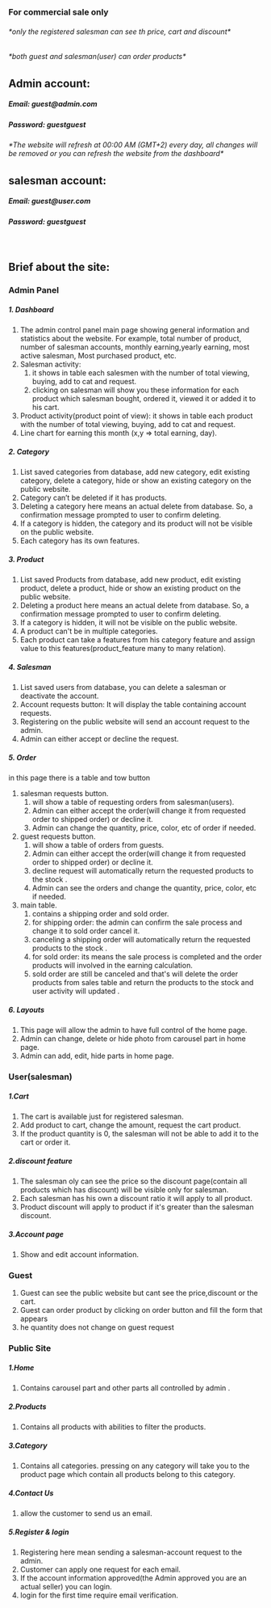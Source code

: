 <div class="container">
    <!-- <h1 class="mt-5 text-center ">E-Commerce</h1> -->
    <h3 class="mt-5 text-danger text-center ">For commercial sale only</h3>
    <h6 class="text-danger text-center">*only the registered salesman can see th price, cart and discount*</h6>
    <h6 class="text-danger text-center">*both guest and salesman(user) can order products*</h6>
    <div class="mt-5">
        <h2>Admin account:</h2>
        <h5 class="text-success">Email: guest@admin.com</h5>
        <h5 class="text-success">Password: guestguest</h5>
        <h6 class="text-danger ">*The website will refresh at 00:00 AM (GMT+2) every day, all changes will be removed or
            you can refresh the website from the dashboard*</h6>
        <h2>salesman account:</h2>
        <h5 class="text-success">Email: guest@user.com</h5>
        <h5 class="text-success">Password: guestguest</h5>
        <br>
        <h2>Brief about the site:</h2>
        <h3>Admin Panel</h3>
        <h5>1. Dashboard</h5>
        <ol class=" list-group-numbered">
            <li class="list-group-item">The admin control panel main page showing general information and statistics
                about the website.
                For example, total number of product,
                number of salesman accounts, monthly earning,yearly earning, most active salesman, Most purchased
                product, etc.</li>
            <li class="list-group-item">Salesman activity:
                <ol class=" list-group-numbered">
                    <li class="list-group-item"> it shows in table each salesmen with the number of total viewing,
                        buying, add to cat and request.</li>
                    <li class="list-group-item">clicking on salesman will show you these information for each product
                        which salesman bought, ordered it, viewed it or added it to his cart.</li>
                </ol>
            </li>
            <li class="list-group-item">Product activity(product point of view): it shows in table each product with the
                number of total viewing, buying, add to cat and request.</li>
            <li class="list-group-item">Line chart for earning this month (x,y => total earning, day).</li>
        </ol>
        <h5>2. Category</h5>
        <ol class=" list-group-numbered">
            <li class="list-group-item">List saved categories from database, add new category, edit existing category,
                delete a category, hide or show an existing category on the public website.</li>
            <li class="list-group-item">Category can’t be deleted if it has products.</li>
            <li class="list-group-item">Deleting a category here means an actual delete from database. So, a
                confirmation message prompted to user to confirm deleting.</li>
            <li class="list-group-item">If a category is hidden, the category and its product will not be visible on the
                public website.</li>
            <li class="list-group-item">Each category has its own features.</li>
        </ol>
        <h5>3. Product</h5>
        <ol class=" list-group-numbered">
            <li class="list-group-item">List saved Products from database, add new product, edit existing product,
                delete a product, hide or show an existing product on the public website.</li>
            <li class="list-group-item">Deleting a product here means an actual delete from database. So, a confirmation
                message prompted to user to confirm deleting.</li>
            <li class="list-group-item">If a category is hidden, it will not be visible on the public website.</li>
            <li class="list-group-item">A product can't be in multiple categories.</li>
            <li class="list-group-item">Each product can take a features from his category feature and assign value to
                this features(product_feature many to many relation).</li>
        </ol>
        <h5>4. Salesman</h5>
        <ol class=" list-group-numbered">
            <li class="list-group-item">List saved users from database, you can delete a salesman or deactivate the
                account.</li>
            <li class="list-group-item">Account requests button: It will display the table containing account requests.
            </li>
            <li class="list-group-item">Registering on the public website will send an account request to the admin.</li>
            <li class="list-group-item">Admin can either accept or decline the request.</li>
        </ol>
        <h5>5. Order</h5>
        <p>in this page there is a table and tow button</p>
        <ol class=" list-group-numbered">
            <li class="list-group-item">salesman requests button.
                <ol class=" list-group-numbered">
                    <li class="list-group-item">will show a table of requesting orders from salesman(users).</li>
                    <li class="list-group-item">Admin can either accept the order(will change it from requested order to
                        shipped order) or decline it.</li>
                    <li class="list-group-item">Admin can change the quantity, price, color, etc of order if needed.
                    </li>
                </ol>
            </li>
            <li class="list-group-item">guest requests button.
                <ol class=" list-group-numbered">
                    <li class="list-group-item">will show a table of orders from guests.</li>
                    <li class="list-group-item">Admin can either accept the order(will change it from requested order to
                        shipped order) or decline it.</li>
                    <li class="list-group-item">decline request will automatically return the requested products to the
                        stock .</li>
                    <li class="list-group-item">Admin can see the orders and change the quantity, price, color, etc if
                        needed.</li>
                </ol>
            </li>
            <li class="list-group-item">main table.
                <ol class=" list-group-numbered">
                    <li class="list-group-item">contains a shipping order and sold order.</li>
                    <li class="list-group-item">for shipping order: the admin can confirm the sale process and change it
                        to sold order cancel it.</li>
                    <li class="list-group-item">canceling a shipping order will automatically return the requested
                        products to the stock .</li>
                    <li class="list-group-item">for sold order: its means the sale process is completed and the order
                        products will involved in the earning calculation.</li>
                    <li class="list-group-item">sold order are still be canceled and that's will delete the order
                        products from sales table and return the products to the stock and user activity will updated .
                    </li>
                </ol>
            </li>
        </ol>
        <h5>6. Layouts</h5>
        <ol class=" list-group-numbered">
            <li class="list-group-item">This page will allow the admin to have full control of the home page.</li>
            <li class="list-group-item">Admin can change, delete or hide photo from carousel part in home page.</li>
            <li class="list-group-item">Admin can add, edit, hide parts in home page.</li>
        </ol>
        <h3>User(salesman)</h3>
        <h5>1.Cart</h5>
        <ol class=" list-group-numbered">
            <li class="list-group-item">The cart is available just for registered salesman.</li>
            <li class="list-group-item">Add product to cart, change the amount, request the cart product.</li>
            <li class="list-group-item">If the product quantity is 0, the salesman will not be able to add it to the
                cart or order it.</li>
        </ol>
        <h5>2.discount feature</h5>
        <ol class=" list-group-numbered">
            <li class="list-group-item">The salesman oly can see the price so the discount page(contain all products
                which has discount) will be visible only for salesman.</li>
            <li class="list-group-item">Each salesman has his own a discount ratio it will apply to all product.</li>
            <li class="list-group-item">Product discount will apply to product if it's greater than the salesman
                discount.</li>
        </ol>
        <h5>3.Account page</h5>
        <ol class=" list-group-numbered">
            <li class="list-group-item">Show and edit account information.</li>
        </ol>
        <h3>Guest</h3>
        <ol class=" list-group-numbered">
            <li class="list-group-item">Guest can see the public website but cant see the price,discount or the cart.</li>
            <li class="list-group-item">Guest can order product by clicking on order button and fill the form that
                appears</li>
            <li class="list-group-item">he quantity does not change on guest request</li>
        </ol>
        <h3>Public Site</h3>
        <h5>1.Home</h5>
        <ol class=" list-group-numbered">
            <li class="list-group-item">Contains carousel part and other parts all controlled by admin .</li>
        </ol>
        <h5>2.Products</h5>
        <ol class=" list-group-numbered">
            <li class="list-group-item">Contains all products with abilities to filter the products.</li>
        </ol>
        <h5>3.Category</h5>
        <ol class=" list-group-numbered">
            <li class="list-group-item">Contains all categories. pressing on any category will take you to the product
                page which contain all products belong to this category.</li>
        </ol>
        <h5>4.Contact Us</h5>
        <ol class=" list-group-numbered">
            <li class="list-group-item">allow the customer to send us an email.</li>
        </ol>
        <h5>5.Register & login</h5>
        <ol class=" list-group-numbered pb-5">
            <li class="list-group-item">Registering here mean sending a salesman-account request to the admin.</li>
            <li class="list-group-item">Customer can apply one request for each email.</li>
            <li class="list-group-item">If the account information approved(the Admin approved you are an actual seller)
                you can login.</li>
            <li class="list-group-item">login for the first time require email verification.</li>
        </ol>
    </div>
</div>
